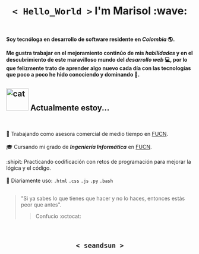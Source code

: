 <h1 align='center'><code>< Hello_World ></code> I'm Marisol :wave: </h1>

<br>

**Soy tecnóloga en desarrollo de software residente en ***Colombia*** :earth_americas:.**

**Me gustra trabajar en el mejoramiento continúo de mis ***habilidades*** y en el descubrimiento de este maravilloso mundo del ***desarrollo web*** :computer:, por lo que felizmente trato de aprender algo nuevo cada día con las tecnologías que poco a poco he hido conociendo y dominando :muscle:.**

## <img src="https://www.nyan.cat/cats/tacnayn.gif" alt="cat" width="60"> Actualmente estoy...

<br>

:file_folder: Trabajando como asesora comercial de medio tiempo en [FUCN](https://ucn.edu.co).<br><br>
:mortar_board: Cursando mi grado de ***Ingeniería Informática*** en [FUCN](https://ucn.edu.co).<br><br>
:shipit: Practicando codificación con retos de programación para mejorar la lógica y el código.<br><br>
:rocket: Diariamente uso: `.html` `.css` `.js` `.py` `.bash`<br><br>

>"Si ya sabes lo que tienes que hacer y no lo haces, entonces estás peor que antes".<br> 
>>Confucio :octocat:

<br>

<h2 align='center'><code>< seandsun ></code></h2>

<!--
**tipos de gatos de https://www.nyan.cat/cats** 
tecnayn
nyanninja
jazz
vday
retro
-->
